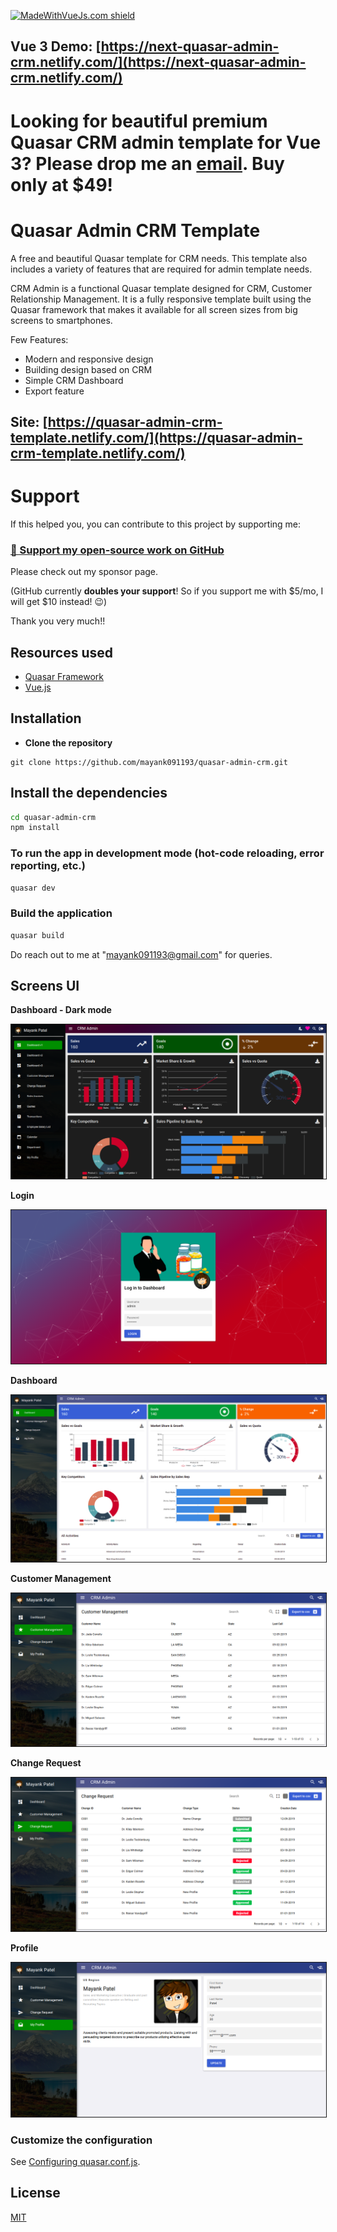 [![MadeWithVueJs.com shield](https://madewithvuejs.com/storage/repo-shields/2437-shield.svg)](https://madewithvuejs.com/p/quasar-admin-crm/shield-link)

## Vue 3 Demo: [https://next-quasar-admin-crm.netlify.com/](https://next-quasar-admin-crm.netlify.com/)


# Looking for beautiful premium Quasar CRM admin template for Vue 3? Please drop me an [email](mailto:mayank091193@gmail.com). Buy only at <b>$49</b>!

# Quasar Admin CRM Template

A free and beautiful Quasar template for CRM needs. This template also includes a variety of features that are required for admin template needs.

CRM Admin is a functional Quasar template designed for CRM, Customer Relationship Management. It is a fully responsive template built using the Quasar framework that makes it available for all screen sizes from big screens to smartphones.

Few Features:
* Modern and responsive design
* Building design based on CRM
* Simple CRM Dashboard
* Export feature

## Site: [https://quasar-admin-crm-template.netlify.com/](https://quasar-admin-crm-template.netlify.com/)

# Support

If this helped you, you can contribute to this project by supporting me:

### [💜 Support my open-source work on GitHub](https://github.com/sponsors/mayank091193)

Please check out my sponsor page.

(GitHub currently **doubles your support**! So if you support me with $5/mo, I will get $10 instead! 😉)

Thank you very much!!

## Resources used
* [Quasar Framework](https://quasar.dev/)
* [Vue.js](https://vuejs.org/)


## Installation

* **Clone the repository**

```
git clone https://github.com/mayank091193/quasar-admin-crm.git
```

## Install the dependencies
```bash
cd quasar-admin-crm
npm install
```

### To run the app in development mode (hot-code reloading, error reporting, etc.)
```bash
quasar dev
```


### Build the application
```bash
quasar build
```

Do reach out to me at "mayank091193@gmail.com" for queries.

## Screens UI
**Dashboard - Dark mode**
<p float="left">
        <kbd>
<img src="assets/dashboard_dark.png" border="1" alt="Dashboard - Dark mode"
        title="Dashboard - Dark mode"  />
                </kbd>
</p>

**Login**
<p float="left">
        <kbd>
<img src="assets/login.png" border="1" alt="Login"
        title="Login"  />
                </kbd>
</p>

**Dashboard**
<p float="left">
	<kbd>
<img src="assets/dashboard.png" border="1" alt="Dashboard"
	title="Dashboard"  />
		</kbd>
</p>

**Customer Management**
<p float="left">
	<kbd>
<img src="assets/customer_management.png" border="1" alt="Customer Management"
	title="Customer Management"  />
	</kbd>
</p>

**Change Request**
<p float="left">
	<kbd>
<img src="assets/change_request.png" border="1" alt="Change Request"
	title="Change Request"  />
	</kbd>
</p>

**Profile**
<p float="left">
	<kbd>
<img src="assets/profile.png" border="1" alt="Profile"
	title="Profile"  />
	</kbd>
</p>

### Customize the configuration
See [Configuring quasar.conf.js](https://quasar.dev/quasar-cli/quasar-conf-js).

## License

[MIT](http://opensource.org/licenses/MIT)
